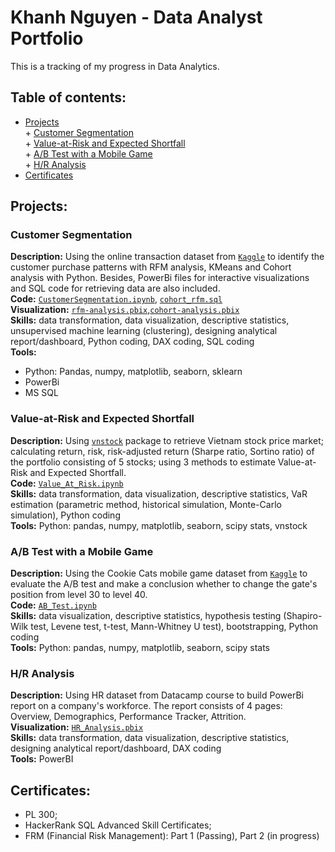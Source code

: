 # Khanh Nguyen - Data Analyst Portfolio
This is a tracking of my progress in Data Analytics.
<br>
## Table of contents:
- [Projects](#projects)<br>
            + [Customer Segmentation](#customer-segmentation)<br>
            + [Value-at-Risk and Expected Shortfall](#value-at-risk-and-expected-shortfall)<br>
            + [A/B Test with a Mobile Game](#ab-test-with-a-mobile-game)<br>
            + [H/R Analysis](#hr-analysis)<br>
- [Certificates](#certificates)

## Projects:

### Customer Segmentation
**Description:** Using the online transaction dataset from [`Kaggle`](https://www.kaggle.com/datasets/marian447/retail-store-sales-transactions) to identify the customer purchase patterns with RFM analysis, KMeans and Cohort analysis with Python. Besides, PowerBi files for interactive visualizations and SQL code for retrieving data are also included.<br>
**Code:** [`CustomerSegmentation.ipynb`](https://github.com/KhanhNguyen9108/data-analyst-portfolio/blob/main/CustomerSegmentation.ipynb), [`cohort_rfm.sql`](https://github.com/KhanhNguyen9108/data-analyst-portfolio/blob/main/cohort_rfm.sql)<br>
**Visualization:** [`rfm-analysis.pbix`](https://github.com/KhanhNguyen9108/data-analyst-portfolio/blob/main/rfm-analysis.pbix),[`cohort-analysis.pbix`](https://github.com/KhanhNguyen9108/data-analyst-portfolio/blob/main/cohort-analysis.pbix)<br>
**Skills:** data transformation, data visualization, descriptive statistics, unsupervised machine learning (clustering), designing analytical report/dashboard, Python coding, DAX coding, SQL coding <br>
**Tools:**
+ Python: Pandas, numpy, matplotlib, seaborn, sklearn
+ PowerBi
+ MS SQL 

### Value-at-Risk and Expected Shortfall
**Description:** Using [`vnstock`](https://github.com/thinh-vu/vnstock) package to retrieve Vietnam stock price market; calculating return, risk, risk-adjusted return (Sharpe ratio, Sortino ratio) of the portfolio consisting of 5 stocks; using 3 methods to estimate Value-at-Risk and Expected Shortfall.<br>
**Code:** [`Value_At_Risk.ipynb`](https://github.com/KhanhNguyen9108/data-analyst-portfolio/blob/main/Value_At_Risk.ipynb)<br>
**Skills:** data transformation, data visualization, descriptive statistics, VaR estimation (parametric method, historical simulation, Monte-Carlo simulation), Python coding <br>
**Tools:** Python: pandas, numpy, matplotlib, seaborn, scipy stats, vnstock <br>

### A/B Test with a Mobile Game
**Description:** Using the Cookie Cats mobile game dataset from [`Kaggle`](https://www.kaggle.com/datasets/mursideyarkin/mobile-games-ab-testing-cookie-cats) to evaluate the A/B test and make a conclusion whether to change the gate's position from level 30 to level 40.<br>
**Code:** [`AB_Test.ipynb`](https://github.com/KhanhNguyen9108/data-analyst-portfolio/blob/main/AB_Test.ipynb)<br>
**Skills:** data visualization, descriptive statistics, hypothesis testing (Shapiro-Wilk test, Levene test, t-test, Mann-Whitney U test), bootstrapping, Python coding <br>
**Tools:** Python: pandas, numpy, matplotlib, seaborn, scipy stats <br>

### H/R Analysis
**Description:** Using HR dataset from Datacamp course to build PowerBi report on a company's workforce. The report consists of 4 pages: Overview, Demographics, Performance Tracker, Attrition. <br>
**Visualization:** [`HR_Analysis.pbix`](https://github.com/KhanhNguyen9108/data-analyst-portfolio/blob/main/HR_Analysis.pbix)<br>
**Skills:** data transformation, data visualization, descriptive statistics, designing analytical report/dashboard, DAX coding <br>
**Tools:** PowerBI<br>

## Certificates:
 - PL 300;
 - HackerRank SQL Advanced Skill Certificates;
 - FRM (Financial Risk Management): Part 1 (Passing), Part 2 (in progress)
